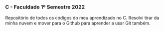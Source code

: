 ### C - Faculdade 1º Semestre 2022

Repositório de todos os códigos do meu aprendizado no C.
Resolvi tirar da minha nuvem e mover para o Github para aprender a usar Git também.